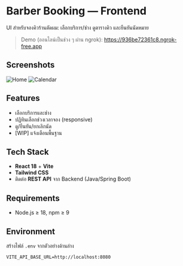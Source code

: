 # Barber Booking — Frontend

UI สำหรับจองคิวร้านตัดผม: เลือกบริการ/ช่าง ดูตารางคิว และยืนยันนัดหมาย  
> Demo (ออนไลน์เป็นช่วง ๆ ผ่าน ngrok): https://936be72361c8.ngrok-free.app

## Screenshots
![Home](docs/screenshot-home.png)
![Calendar](docs/screenshot-calendar.png)



## Features
- เลือกบริการและช่าง
- ปฏิทินเลือกช่วงเวลาจอง (responsive)
- ดู/ยืนยัน/ยกเลิกนัด
- [WIP] แจ้งเตือนพื้นฐาน

## Tech Stack
- **React 18** + **Vite**
- **Tailwind CSS**
- ติดต่อ **REST API** จาก Backend (Java/Spring Boot)

## Requirements
- Node.js ≥ 18, npm ≥ 9

## Environment
สร้างไฟล์ `.env` จากตัวอย่างด้านล่าง
```env
VITE_API_BASE_URL=http://localhost:8080
